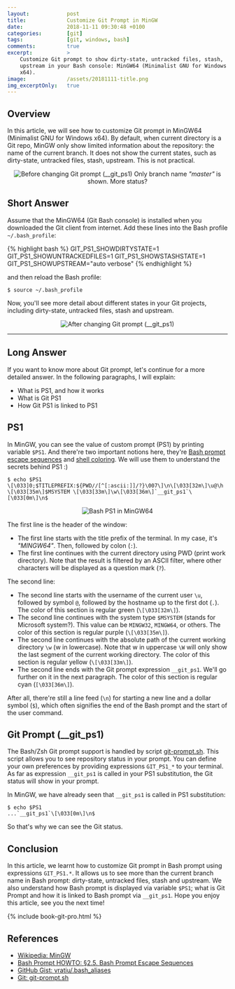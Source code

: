 ```yaml
---
layout:            post
title:             Customize Git Prompt in MinGW
date:              2018-11-11 09:30:48 +0100
categories:        [git]
tags:              [git, windows, bash]
comments:          true
excerpt:           >
    Customize Git prompt to show dirty-state, untracked files, stash,
    upstream in your Bash console: MinGW64 (Minimalist GNU for Windows
    x64).
image:             /assets/20181111-title.png
img_excerptOnly:   true
---
```


## Overview

In this article, we will see how to customize Git prompt in MinGW64
(Minimalist GNU for Windows x64). By default, when current directory is
a Git repo, MinGW only show limited information about the repository:
the name of the current branch. It does not show the current states, such as
dirty-state, untracked files, stash, upstream. This is not practical.

<p align="center">
  <img src="/assets/20181111-git-prompt-before.png"
       alt="Before changing Git prompt (__git_ps1)" />
  Only branch name <i>"master"</i> is shown. More status?
</p>

## Short Answer

Assume that the MinGW64 (Git Bash console) is installed when you downloaded
the Git client from internet.
Add these lines into the Bash profile `~/.bash_profile`:

{% highlight bash %}
GIT_PS1_SHOWDIRTYSTATE=1
GIT_PS1_SHOWUNTRACKEDFILES=1
GIT_PS1_SHOWSTASHSTATE=1
GIT_PS1_SHOWUPSTREAM="auto verbose"
{% endhighlight %}

and then reload the Bash profile:

    $ source ~/.bash_profile

Now, you'll see more detail about different states in your Git projects,
including dirty-state, untracked files, stash and upstream.

<p align="center">
  <img src="/assets/20181111-git-prompt-after.png"
       alt="After changing Git prompt (__git_ps1)" />
</p>

---

## Long Answer

If you want to know more about Git prompt, let's continue for a more
detailed answer. In the following paragraphs, I will explain:

- What is PS1, and how it works
- What is Git PS1
- How Git PS1 is linked to PS1

## PS1

In MinGW, you can see the value of custom prompt (PS1) by printing variable
`$PS1`. And there're two important notions here, they're
[Bash prompt escape sequences][bash-prompt-escape-sequences] and [shell
coloring][shell-color]. We will use them to understand the secrets behind PS1 :)

    $ echo $PS1
    \[\033]0;$TITLEPREFIX:${PWD//[^[:ascii:]]/?}\007\]\n\[\033[32m\]\u@\h \[\033[35m\]$MSYSTEM \[\033[33m\]\w\[\033[36m\]`__git_ps1`\[\033[0m\]\n$

<p align="center">
  <img src="/assets/20181111-bash-ps1.png"
       alt="Bash PS1 in MinGW64" />
</p>

The first line is the header of the window:

- The first line starts with the title prefix of the terminal. In my case, it's
  _"MINGW64"_. Then, followed by colon (`:`).
- The first line continues with the current directory using PWD (print work
  directory). Note that the result is filtered by an ASCII filter, where other
  characters will be displayed as a question mark (`?`).

The second line:

- The second line starts with the username of the current user `\u`, followed by
  symbol `@`, followed by the hostname up to the first dot (`.`). The color of this
  section is regular green (`\[\033[32m\]`).
- The second line continues with the system type `$MSYSTEM` (stands for Microsoft
  system?). This value can be `MINGW32`, `MINGW64`, or others. The color of this
  section is regular purple (`\[\033[35m\]`).
- The second line continues with the absolute path of the current working
  directory `\w` (w in lowercase). Note that w in uppercase `\W` will only show
  the last segment of the current working directory. The color of this section
  is regular yellow (`\[\033[33m\]`).
- The second line ends with the Git prompt expression `__git_ps1`. We'll go
  further on it in the next paragraph. The color of this section is regular cyan
  (`[\033[36m\]`).

After all, there're still a line feed (`\n`) for starting a new line and a
dollar symbol (`$`), which often signifies the end of the Bash prompt and the
start of the user command.

## Git Prompt (\_\_git\_ps1)

The Bash/Zsh Git prompt support is handled by script [git-prompt.sh][1].
This script allows you to see repository status in your prompt. You can define
your own preferences by providing expressions `GIT_PS1_*` to your terminal.
As far as expression `__git_ps1` is called in your PS1 substitution, the
Git status will show in your prompt.

In MinGW, we have already seen that `__git_ps1` is called in PS1 substitution:

    $ echo $PS1
    ...`__git_ps1`\[\033[0m\]\n$

So that's why we can see the Git status.

## Conclusion

In this article, we learnt how to customize Git prompt in Bash prompt using
expressions `GIT_PS1.*`. It allows us to see more than the current branch name
in Bash prompt: dirty-state, untracked files, stash and upstream. We also
understand how Bash prompt is displayed via variable `$PS1`; what is Git Prompt
and how it is linked to Bash prompt via `__git_ps1`.
Hope you enjoy this article, see you the next time!

{% include book-git-pro.html %}

## References

- [Wikipedia: MinGW][wiki-minGW]
- [Bash Prompt HOWTO: §2.5. Bash Prompt Escape Sequences][bash-prompt-escape-sequences]
- [GitHub Gist: vratiu/.bash_aliases][shell-color]
- [Git: git-prompt.sh][1]

[1]: https://github.com/git/git/blob/master/contrib/completion/git-prompt.sh
[shell-color]: https://gist.github.com/vratiu/9780109
[bash-prompt-escape-sequences]: http://tldp.org/HOWTO/Bash-Prompt-HOWTO/bash-prompt-escape-sequences.html
[wiki-minGW]: https://en.wikipedia.org/wiki/MinGW
